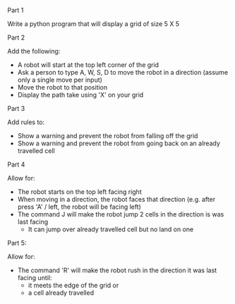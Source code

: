 Part 1

Write a python program that will display a grid of size 5 X 5

Part 2

Add the following:
- A robot will start at the top left corner of the grid
- Ask a person to type A, W, S, D to move the robot in a direction (assume only a single move per input)
- Move the robot to that position
- Display the path take using 'X' on your grid

Part 3

Add rules to:
- Show a warning and prevent the robot from falling off the grid
- Show a warning and prevent the robot from going back on an already travelled cell

Part 4

Allow for:
- The robot starts on the top left facing right
- When moving in a direction, the robot faces that direction (e.g. after press 'A' / left, the robot will be facing left)
- The command J will make the robot jump 2 cells in the direction is was last facing
  - It can jump over already travelled cell but no land on one

Part 5:

Allow for:
- The command 'R' will make the robot rush in the direction it was last facing until:
  - it meets the edge of the grid or
  - a cell already travelled